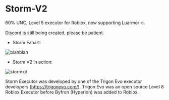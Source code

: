 # Storm-V2
60% UNC, Level 5 executor for Roblox, now supporting Luarmor 🔥.

Discord is still being created, please be patient.

- Storm Fanart:
  
![blahblah](https://github.com/kryyptonn/Storm-V2/assets/170441037/f4be255b-97c6-416c-8b0e-bcb30792229d)


- Storm V2 in action:
  
![stormxd](https://github.com/kryyptonn/Storm-V2/assets/170441037/53e13bb1-f398-4ba8-9dcd-6f4edb2a6e64)

Storm Executor was developed by one of the Trigon Evo executor developers (https://trigonevo.com/). Trigon Evo was an open source Level 8 Roblox Executor before Byfron (Hyperion) was added to Roblox.
